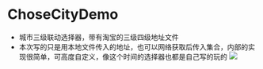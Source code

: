# ChoseCityDemo
*   城市三级联动选择器，带有淘宝的三级四级地址文件
*   本次写的只是用本地文件传入的地址，也可以网络获取后传入集合，内部的实现很简单，可高度自定义，像这个时间的选择器也都是自己写的玩的
  ![](http://i.imgur.com/rpj61wU.gif)

